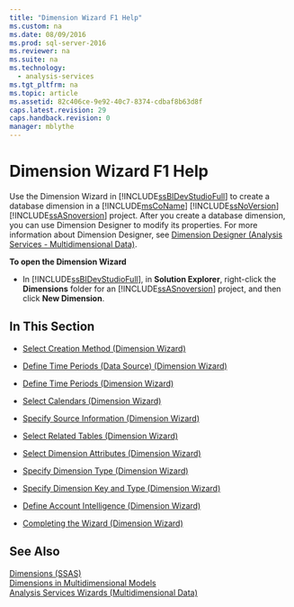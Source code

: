 ```yaml
---
title: "Dimension Wizard F1 Help"
ms.custom: na
ms.date: 08/09/2016
ms.prod: sql-server-2016
ms.reviewer: na
ms.suite: na
ms.technology: 
  - analysis-services
ms.tgt_pltfrm: na
ms.topic: article
ms.assetid: 82c406ce-9e92-40c7-8374-cdbaf8b63d8f
caps.latest.revision: 29
caps.handback.revision: 0
manager: mblythe
---
```

# Dimension Wizard F1 Help
Use the Dimension Wizard in [!INCLUDE[ssBIDevStudioFull](../../Topics/TopicNameContainA/tokens/ssBIDevStudioFull_md.md)] to create a database dimension in a [!INCLUDE[msCoName](../../Topics/TopicNameContainA/tokens/msCoName_md.md)] [!INCLUDE[ssNoVersion](../../Topics/TopicNameContainA/tokens/ssNoVersion_md.md)] [!INCLUDE[ssASnoversion](../../Topics/TopicNameContainA/tokens/ssASnoversion_md.md)] project. After you create a database dimension, you can use Dimension Designer to modify its properties. For more information about Dimension Designer, see [Dimension Designer (Analysis Services - Multidimensional Data)](../../Topics/TopicNameNotContainA/Dimension-Designer--Analysis-Services---Multidimensional-Data-.md).  
  
 **To open the Dimension Wizard**  
  
-   In [!INCLUDE[ssBIDevStudioFull](../../Topics/TopicNameContainA/tokens/ssBIDevStudioFull_md.md)], in **Solution Explorer**, right-click the **Dimensions** folder for an [!INCLUDE[ssASnoversion](../../Topics/TopicNameContainA/tokens/ssASnoversion_md.md)] project, and then click **New Dimension**.  
  
## In This Section  
  
-   [Select Creation Method (Dimension Wizard)](../../Topics/TopicNameNotContainA/Select-Creation-Method--Dimension-Wizard-.md)  
  
-   [Define Time Periods (Data Source) (Dimension Wizard)](../../Topics/TopicNameNotContainA/Define-Time-Periods--Data-Source---Dimension-Wizard-.md)  
  
-   [Define Time Periods (Dimension Wizard)](../../Topics/TopicNameNotContainA/Define-Time-Periods--Dimension-Wizard-.md)  
  
-   [Select Calendars (Dimension Wizard)](../../Topics/TopicNameNotContainA/Select-Calendars--Dimension-Wizard-.md)  
  
-   [Specify Source Information (Dimension Wizard)](../../Topics/TopicNameNotContainA/Specify-Source-Information--Dimension-Wizard-.md)  
  
-   [Select Related Tables (Dimension Wizard)](../../Topics/TopicNameNotContainA/Select-Related-Tables--Dimension-Wizard-.md)  
  
-   [Select Dimension Attributes (Dimension Wizard)](../../Topics/TopicNameNotContainA/Select-Dimension-Attributes--Dimension-Wizard-.md)  
  
-   [Specify Dimension Type (Dimension Wizard)](../../Topics/TopicNameNotContainA/Specify-Dimension-Type--Dimension-Wizard-.md)  
  
-   [Specify Dimension Key and Type (Dimension Wizard)](../../Topics/TopicNameNotContainA/Specify-Dimension-Key-and-Type--Dimension-Wizard-.md)  
  
-   [Define Account Intelligence (Dimension Wizard)](../../Topics/TopicNameNotContainA/Define-Account-Intelligence--Dimension-Wizard-.md)  
  
-   [Completing the Wizard (Dimension Wizard)](../../Topics/TopicNameNotContainA/Completing-the-Wizard--Dimension-Wizard-.md)  
  
## See Also  
 [Dimensions (SSAS)](assetId:///2b114135-2572-4479-8c81-3ccf0cfeb9f7)   
 [Dimensions in Multidimensional Models](../../Topics/TopicNameNotContainA/Dimensions-in-Multidimensional-Models.md)   
 [Analysis Services Wizards (Multidimensional Data)](../../Topics/TopicNameNotContainA/Analysis-Services-Wizards--Multidimensional-Data-.md)